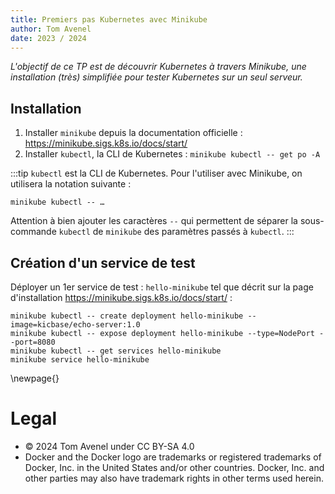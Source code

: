 ```yaml
---
title: Premiers pas Kubernetes avec Minikube
author: Tom Avenel
date: 2023 / 2024
---
```


_L'objectif de ce TP est de découvrir Kubernetes à travers Minikube, une installation (très) simplifiée pour tester Kubernetes sur un seul serveur._

## Installation

1. Installer `minikube` depuis la documentation officielle : <https://minikube.sigs.k8s.io/docs/start/>
2. Installer `kubectl`, la CLI de Kubernetes : `minikube kubectl -- get po -A`

:::tip
`kubectl` est la CLI de Kubernetes. Pour l'utiliser avec Minikube, on utilisera la notation suivante :

```
minikube kubectl -- …
```

Attention à bien ajouter les caractères `--` qui permettent de séparer la sous-commande `kubectl` de `minikube` des paramètres passés à `kubectl`.
:::

## Création d'un service de test

Déployer un 1er service de test : `hello-minikube` tel que décrit sur la page d'installation <https://minikube.sigs.k8s.io/docs/start/> :

```
minikube kubectl -- create deployment hello-minikube --image=kicbase/echo-server:1.0
minikube kubectl -- expose deployment hello-minikube --type=NodePort --port=8080
minikube kubectl -- get services hello-minikube
minikube service hello-minikube
```

\newpage{}

# Legal

- © 2024 Tom Avenel under CC  BY-SA 4.0
- Docker and the Docker logo are trademarks or registered trademarks of Docker, Inc. in the United States and/or other countries. Docker, Inc. and other parties may also have trademark rights in other terms used herein.
